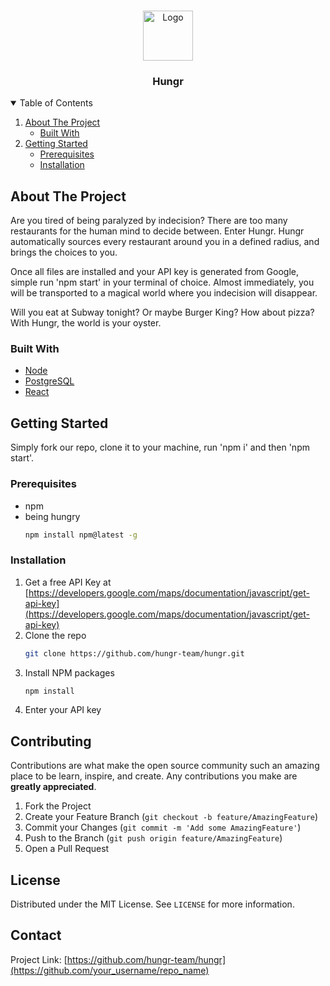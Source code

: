 
<!-- PROJECT LOGO -->
<br />
<p align="center">
  <a href="https://github.com/hungr-team/hungr">
    <img src="https://user-images.githubusercontent.com/73081204/129232189-3ae5915e-3f57-4711-b0ff-fd912d24b34b.png" alt="Logo" width="80" height="80">
  </a>

  <h3 align="center">Hungr</h3>


<!-- TABLE OF CONTENTS -->
<details open="open">
  <summary>Table of Contents</summary>
  <ol>
    <li>
      <a href="#about-the-project">About The Project</a>
      <ul>
        <li><a href="#built-with">Built With</a></li>
      </ul>
    </li>
    <li>
      <a href="#getting-started">Getting Started</a>
      <ul>
        <li><a href="#prerequisites">Prerequisites</a></li>
        <li><a href="#installation">Installation</a></li>
      </ul>
    </li>
    
    
 
    
  </ol>
</details>



<!-- ABOUT THE PROJECT -->
## About The Project

Are you tired of being paralyzed by indecision? There are too many restaurants for the human mind to decide between. Enter Hungr. Hungr automatically sources every restaurant around you in a defined radius, and brings the choices to you. 

Once all files are installed and your API key is generated from Google, simple run 'npm start' in your terminal of choice. Almost immediately, you will be transported to a magical world where you indecision will disappear. 

Will you eat at Subway tonight? Or maybe Burger King? How about pizza? With Hungr, the world is your oyster.

### Built With

* [Node](https://nodejs.org/en/)
* [PostgreSQL](https://www.elephantsql.com/)
* [React](https://reactjs.org/)



<!-- GETTING STARTED -->
## Getting Started

Simply fork our repo, clone it to your machine, run 'npm i' and then 'npm start'.

### Prerequisites


* npm
* being hungry
  ```sh
  npm install npm@latest -g
  ```

### Installation

1. Get a free API Key at [https://developers.google.com/maps/documentation/javascript/get-api-key](https://developers.google.com/maps/documentation/javascript/get-api-key)
2. Clone the repo
   ```sh
   git clone https://github.com/hungr-team/hungr.git
   ```
3. Install NPM packages
   ```sh
   npm install
   ```
4. Enter your API key

<!-- CONTRIBUTING -->
## Contributing

Contributions are what make the open source community such an amazing place to be learn, inspire, and create. Any contributions you make are **greatly appreciated**.

1. Fork the Project
2. Create your Feature Branch (`git checkout -b feature/AmazingFeature`)
3. Commit your Changes (`git commit -m 'Add some AmazingFeature'`)
4. Push to the Branch (`git push origin feature/AmazingFeature`)
5. Open a Pull Request



<!-- LICENSE -->
## License

Distributed under the MIT License. See `LICENSE` for more information.



<!-- CONTACT -->
## Contact

Project Link: [https://github.com/hungr-team/hungr](https://github.com/your_username/repo_name)

